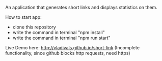 An application that generates short links and displays statistics on them.

How to start app:

- clone this repository
- write the command in terminal "npm install"
- write the command in terminal "npm run start"

Live Demo here: http://vladivals.github.io/short-link (Incomplete functionality, since github blocks http requests, need https)
